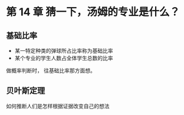 # 第 14 章  猜一下，汤姆的专业是什么？

## 基础比率

- 某一特定种类的弹球所占比率称为基础比率
- 某个专业的学生人数占全体学生总数的比率



做概率判断时， 往基础比率那方面想。

## 贝叶斯定理

如何推断人们是怎样根据证据改变自己的想法